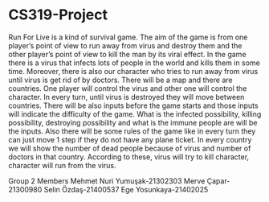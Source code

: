 # CS319-Project
Run For Live is a kind of survival game. The aim of the game is from one player’s point of view to run away from virus and destroy them and the other player’s point of view to kill the man by its viral effect. In the game there is a virus that infects lots of people in the world and kills them in some time. Moreover, there is also our character who tries to run away from virus until virus is get rid of by doctors. There will be a map and there are countries. One player will control the virus and other one will control the character. In every turn, until virus is destroyed they will move between countries. There will be also inputs before the game starts and those inputs will indicate the difficulty of the game. What is the infected possibility, killing possibility, destroying possibility and what is the immune people are will be the inputs. Also there will be some rules of the game like in every turn they can just move 1 step if they do not have any plane ticket. In every country we will show the number of dead people because of virus and number of doctors in that country. According to these, virus will try to kill character, character will run from the virus. 

Group 2 Members
Mehmet Nuri Yumuşak-21302303
Merve Çapar-21300980
Selin Özdaş-21400537 
Ege Yosunkaya-21402025

